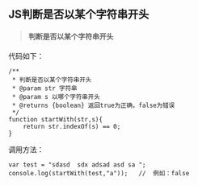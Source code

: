 ## JS判断是否以某个字符串开头

> #### 判断是否以某个字符串开头

代码如下：

~~~
/**
 * 判断是否以某个字符串开头
 * @param str 字符串
 * @param s 以哪个字符串开头
 * @returns {boolean} 返回true为正确，false为错误
 */
function startWith(str,s){
    return str.indexOf(s) == 0;
}

~~~

调用方法：

~~~
var test = "sdasd  sdx adsad asd sa ";
console.log(startWith(test,"a"));	//	例如：false
~~~

